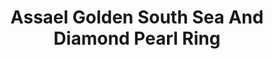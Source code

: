 ---
title: Assael Golden South Sea And Diamond Pearl Ring
description: Natural Color Golden South Sea Cultured Pearl highlighted by Rose Cut Diamonds.
specs: 'Golden South Sea Pearl ring, 13.9 x 14.5mm, set in 18K White gold, with 130 Diamonds, 4.01 ctw.'
images:
  - image_path: /uploads/assael-golden-south-sea-and-diamond-pearl-ring.jpg
_category:
order_number: 20
categories:
  - rings
---